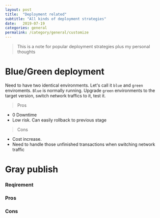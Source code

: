 ```yaml
---
layout: post
title:  "Deployment related"
subtitle: "All kinds of deployment strategies"
date:   2019-07-19
categories: general
permalink: /category/general/customize
---
```


> This is a note for popular deployment strategies plus my personal thoughts

# Blue/Green deployment

Need to have two identical environments. Let's call it `blue` and `green` enviroments. `Blue` is normally running. Upgrade `green` environments to the target version, switch network traffics to it, test it. 

> Pros

- 0 Downtime
- Low risk. Can easily rollback to previous stage

> Cons

- Cost increase.
- Need to handle those unfinished transactions when switching network traffic

# Gray publish

### Reqirement

### Pros


### Cons





